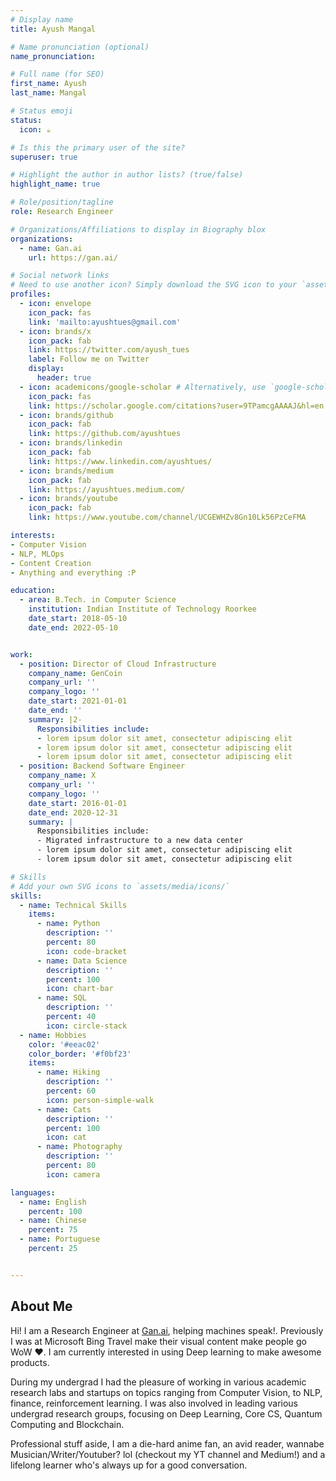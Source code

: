 ```yaml
---
# Display name
title: Ayush Mangal

# Name pronunciation (optional)
name_pronunciation: 

# Full name (for SEO)
first_name: Ayush
last_name: Mangal

# Status emoji
status:
  icon: ☕️

# Is this the primary user of the site?
superuser: true

# Highlight the author in author lists? (true/false)
highlight_name: true

# Role/position/tagline
role: Research Engineer

# Organizations/Affiliations to display in Biography blox
organizations:
  - name: Gan.ai
    url: https://gan.ai/

# Social network links
# Need to use another icon? Simply download the SVG icon to your `assets/media/icons/` folder.
profiles:
  - icon: envelope
    icon_pack: fas
    link: 'mailto:ayushtues@gmail.com'
  - icon: brands/x
    icon_pack: fab
    link: https://twitter.com/ayush_tues
    label: Follow me on Twitter
    display:
      header: true
  - icon: academicons/google-scholar # Alternatively, use `google-scholar` icon from `ai` icon pack
    icon_pack: fas
    link: https://scholar.google.com/citations?user=9TPamcgAAAAJ&hl=en
  - icon: brands/github
    icon_pack: fab
    link: https://github.com/ayushtues
  - icon: brands/linkedin
    icon_pack: fab
    link: https://www.linkedin.com/ayushtues/
  - icon: brands/medium
    icon_pack: fab
    link: https://ayushtues.medium.com/
  - icon: brands/youtube
    icon_pack: fab
    link: https://www.youtube.com/channel/UCGEWHZv8Gn10Lk56PzCeFMA

interests:
- Computer Vision
- NLP, MLOps
- Content Creation
- Anything and everything :P 

education:
  - area: B.Tech. in Computer Science 
    institution: Indian Institute of Technology Roorkee
    date_start: 2018-05-10
    date_end: 2022-05-10


work:
  - position: Director of Cloud Infrastructure
    company_name: GenCoin
    company_url: ''
    company_logo: ''
    date_start: 2021-01-01
    date_end: ''
    summary: |2-
      Responsibilities include:
      - lorem ipsum dolor sit amet, consectetur adipiscing elit
      - lorem ipsum dolor sit amet, consectetur adipiscing elit
      - lorem ipsum dolor sit amet, consectetur adipiscing elit
  - position: Backend Software Engineer
    company_name: X
    company_url: ''
    company_logo: ''
    date_start: 2016-01-01
    date_end: 2020-12-31
    summary: |
      Responsibilities include:
      - Migrated infrastructure to a new data center
      - lorem ipsum dolor sit amet, consectetur adipiscing elit
      - lorem ipsum dolor sit amet, consectetur adipiscing elit

# Skills
# Add your own SVG icons to `assets/media/icons/`
skills:
  - name: Technical Skills
    items:
      - name: Python
        description: ''
        percent: 80
        icon: code-bracket
      - name: Data Science
        description: ''
        percent: 100
        icon: chart-bar
      - name: SQL
        description: ''
        percent: 40
        icon: circle-stack
  - name: Hobbies
    color: '#eeac02'
    color_border: '#f0bf23'
    items:
      - name: Hiking
        description: ''
        percent: 60
        icon: person-simple-walk
      - name: Cats
        description: ''
        percent: 100
        icon: cat
      - name: Photography
        description: ''
        percent: 80
        icon: camera

languages:
  - name: English
    percent: 100
  - name: Chinese
    percent: 75
  - name: Portuguese
    percent: 25


---
```


## About Me

Hi! I am a Research Engineer at [Gan.ai](https://gan.ai), helping machines speak!. Previously I was at Microsoft Bing Travel make their visual content make people go WoW :heart:. I am currently interested in using Deep learning to make awesome products.

During my undergrad I had the pleasure of working in various academic research labs and startups on topics ranging from Computer Vision, to NLP, finance, reinforcement learning. I was also involved in leading various undergrad research groups, focusing on Deep Learning, Core CS, Quantum Computing and Blockchain.

Professional stuff aside, I am a die-hard anime fan, an avid reader, wannabe Musician/Writer/Youtuber? lol (checkout my YT channel and Medium!) and a lifelong learner who's always up for a good conversation.
